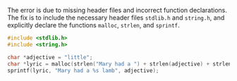 The error is due to missing header files and incorrect function declarations. The fix is to include the necessary header files `stdlib.h` and `string.h`, and explicitly declare the functions `malloc`, `strlen`, and `sprintf`.

```c
#include <stdlib.h>
#include <string.h>

char *adjective = "little";
char *lyric = malloc(strlen("Mary had a ") + strlen(adjective) + strlen(" lamb") + 1);
sprintf(lyric, "Mary had a %s lamb", adjective);
```

